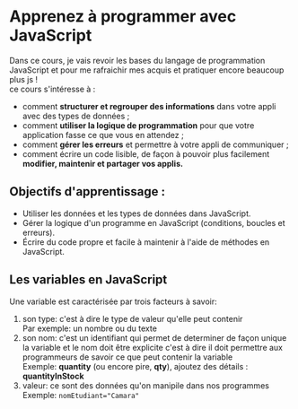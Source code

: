 # Apprenez à programmer avec JavaScript

Dans ce cours, je vais revoir les bases du langage de programmation JavaScript et pour me rafraichir mes acquis et pratiquer encore beaucoup plus js !<br> ce cours s'intéresse à :
* comment **structurer et regrouper des informations** dans votre appli avec des types de données ;
* comment **utiliser la logique de programmation** pour que votre application fasse ce que vous en attendez ;
* comment **gérer les erreurs** et permettre à votre appli de communiquer ;
* comment écrire un code lisible, de façon à pouvoir plus facilement **modifier, maintenir et partager vos applis.**

## Objectifs d'apprentissage :

* Utiliser les données et les types de données dans JavaScript.
* Gérer la logique d'un programme en JavaScript (conditions, boucles et erreurs).
* Écrire du code propre et facile à maintenir à l'aide de méthodes en JavaScript.

## Les variables en JavaScript
Une variable est caractérisée par trois facteurs à savoir:
1. son type: c'est à dire le  type de valeur qu'elle peut contenir<br>Par exemple: un nombre ou du texte
2. son nom: c'est un identifiant qui permet de determiner de façon unique la variable et le nom doit être explicite c'est à dire il doit permettre aux programmeurs de savoir ce que peut contenir la variable <br/>Exemple: **quantity**  (ou encore pire,  **qty**), ajoutez des détails :  **quantityInStock**
3. valeur: ce sont des données qu'on manipile dans nos programmes<br>Exemple: <code>nomEtudiant="Camara"</code>